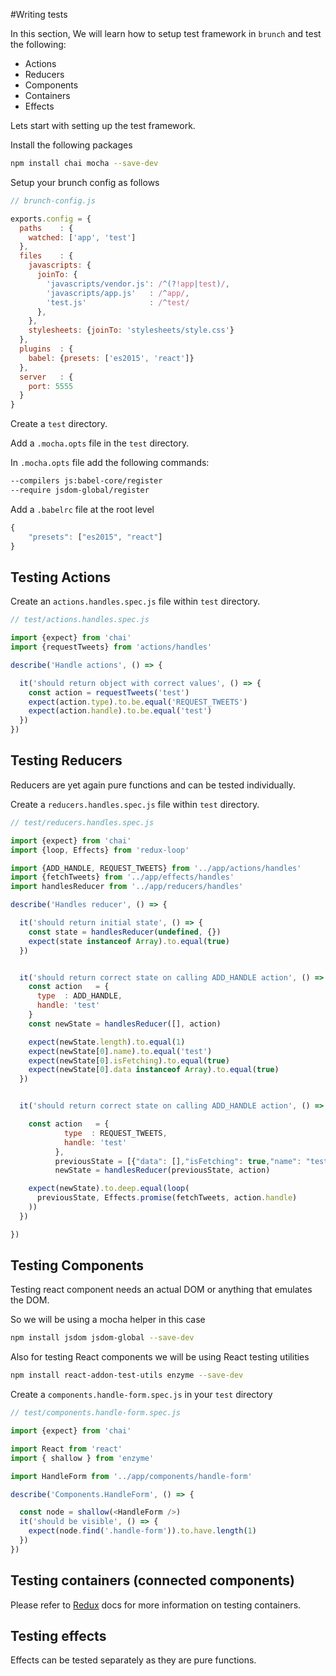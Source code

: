 #Writing tests

In this section, We will learn how to setup test framework in `brunch` and test the following: 

* Actions
* Reducers
* Components
* Containers
* Effects


Lets start with setting up the test framework.

Install the following packages

```sh
npm install chai mocha --save-dev 
```

Setup your brunch config as follows
 
```js
// brunch-config.js

exports.config = {
  paths    : {
    watched: ['app', 'test']
  },
  files    : {
    javascripts: {
      joinTo: {
        'javascripts/vendor.js': /^(?!app|test)/,
        'javascripts/app.js'   : /^app/,
        'test.js'              : /^test/
      },
    },
    stylesheets: {joinTo: 'stylesheets/style.css'}
  },
  plugins  : {
    babel: {presets: ['es2015', 'react']}
  },
  server   : {
    port: 5555
  }
}

```


Create a `test` directory.

Add a `.mocha.opts` file in the `test` directory.

In `.mocha.opts` file add the following commands:
 
```sh
--compilers js:babel-core/register
--require jsdom-global/register

```



Add a `.babelrc` file at the root level

```js
{
	"presets": ["es2015", "react"]
}
```



Testing Actions
---------------

Create an `actions.handles.spec.js` file within `test` directory.

```js
// test/actions.handles.spec.js

import {expect} from 'chai'
import {requestTweets} from 'actions/handles'

describe('Handle actions', () => {

  it('should return object with correct values', () => {
    const action = requestTweets('test')
    expect(action.type).to.be.equal('REQUEST_TWEETS')
    expect(action.handle).to.be.equal('test')
  })
})

```


Testing Reducers
----------------

Reducers are yet again pure functions and can be tested individually.

Create a `reducers.handles.spec.js` file within `test` directory.

```js
// test/reducers.handles.spec.js

import {expect} from 'chai'
import {loop, Effects} from 'redux-loop'

import {ADD_HANDLE, REQUEST_TWEETS} from '../app/actions/handles'
import {fetchTweets} from '../app/effects/handles'
import handlesReducer from '../app/reducers/handles'

describe('Handles reducer', () => {

  it('should return initial state', () => {
    const state = handlesReducer(undefined, {})
    expect(state instanceof Array).to.equal(true)
  })


  it('should return correct state on calling ADD_HANDLE action', () => {
    const action   = {
      type  : ADD_HANDLE,
      handle: 'test'
    }
    const newState = handlesReducer([], action)

    expect(newState.length).to.equal(1)
    expect(newState[0].name).to.equal('test')
    expect(newState[0].isFetching).to.equal(true)
    expect(newState[0].data instanceof Array).to.equal(true)
  })


  it('should return correct state on calling ADD_HANDLE action', () => {

    const action   = {
            type  : REQUEST_TWEETS,
            handle: 'test'
          },
          previousState = [{"data": [],"isFetching": true,"name": "test"}],
          newState = handlesReducer(previousState, action)

    expect(newState).to.deep.equal(loop(
      previousState, Effects.promise(fetchTweets, action.handle)
    ))
  })

})

```


Testing Components
------------------

Testing react component needs an actual DOM or anything that emulates the DOM.

So we will be using a mocha helper in this case

```sh
npm install jsdom jsdom-global --save-dev
```


Also for testing React components we will be using React testing utilities

```sh
npm install react-addon-test-utils enzyme --save-dev
```

Create a `components.handle-form.spec.js` in your `test` directory


```js
// test/components.handle-form.spec.js

import {expect} from 'chai'

import React from 'react'
import { shallow } from 'enzyme'

import HandleForm from '../app/components/handle-form'

describe('Components.HandleForm', () => {

  const node = shallow(<HandleForm />)
  it('should be visible', () => {
    expect(node.find('.handle-form')).to.have.length(1)
  })
})

```


Testing containers (connected components)
-----------------------------------------

Please refer to [Redux](http://redux.js.org/docs/recipes/WritingTests.html#connected-components) docs for more information on testing containers.


Testing effects
---------------

Effects can be tested separately as they are pure functions.